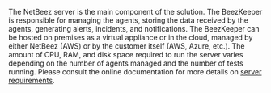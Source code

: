 The NetBeez server is the main component of the solution. The BeezKeeper is responsible for managing the agents, storing the data received by the agents, generating alerts, incidents, and notifications. The BeezKeeper can be hosted on premises as a virtual appliance or in the cloud, managed by either NetBeez (AWS) or by the customer itself (AWS, Azure, etc.). The amount of CPU, RAM, and disk space required to run the server varies depending on the number of agents managed and the number of tests running. Please consult the online documentation for more details on [server requirements](https://netbeez.zendesk.com/hc/en-us/articles/360031332291).